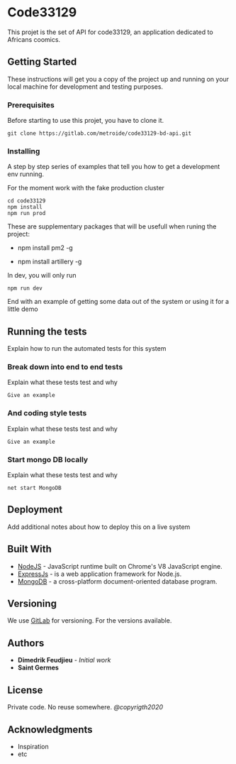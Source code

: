# Code33129

This projet is the set of API for code33129, an application dedicated to Africans coomics.

## Getting Started

These instructions will get you a copy of the project up and running on your local machine for development and testing purposes. 

### Prerequisites

Before starting to use this projet, you have to clone it.

```
git clone https://gitlab.com/metroide/code33129-bd-api.git
```

### Installing

A step by step series of examples that tell you how to get a development env running.

For the moment work with the fake production cluster
```
cd code33129
npm install
npm run prod
```
These are supplementary packages that will be usefull when runing the project:
* npm install pm2 -g

* npm install artillery -g

In dev, you will only run

```
npm run dev
```

End with an example of getting some data out of the system or using it for a little demo

## Running the tests

Explain how to run the automated tests for this system

### Break down into end to end tests

Explain what these tests test and why

```
Give an example
```

### And coding style tests

Explain what these tests test and why

```
Give an example
```


### Start mongo DB locally

Explain what these tests test and why

```
net start MongoDB
```

## Deployment

Add additional notes about how to deploy this on a live system

## Built With

* [NodeJS](https://nodejs.org/) - JavaScript runtime built on Chrome's V8 JavaScript engine.
* [ExpressJs](https://expressjs.com/) -  is a web application framework for Node.js.
* [MongoDB](https://www.mongodb.com/) - a cross-platform document-oriented database program. 

## Versioning

We use [GitLab](https://gitlab.com/) for versioning. For the versions available. 

## Authors

* **Dimedrik Feudjieu** - *Initial work*
* **Saint Germes**

## License

Private code. No reuse somewhere. *@copyrigth2020*

## Acknowledgments
* Inspiration
* etc
